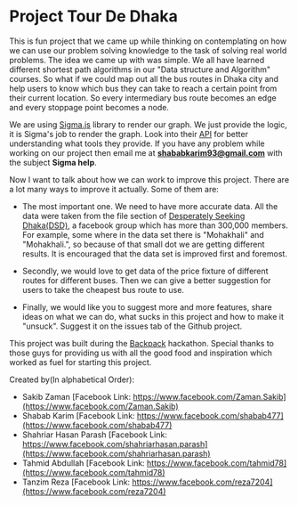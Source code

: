# Project Tour De Dhaka

This is fun project that we came up while thinking on contemplating on how we can use our problem solving knowledge to the task of solving real world problems. The idea we came up with was simple. We all have learned different shortest path algorithms in our "Data structure and Algorithm" courses. So what if we could map out all the bus routes in Dhaka city and help users to know which bus they can take to reach a certain point from their current location. So every intermediary bus route becomes an edge and every stoppage point becomes a node. 

We are using [Sigma.js](http://sigmajs.org/) library to render our graph. We just provide the logic, it is Sigma's job to render the graph. Look into their [API](https://github.com/jacomyal/sigma.js/wiki) for better understanding what tools they provide. If you have any problem while working on our project then email me at **shababkarim93@gmail.com** with the subject **Sigma help**.

Now I want to talk about how we can work to improve this project. There are a lot many ways to improve it actually. Some of them are:

* The most important one. We need to have more accurate data. All the data were taken from the file section of [Desperately Seeking Dhaka(DSD)](https://www.facebook.com/notes/desperately-seeking-dhaka-dsd/dhaka-city-bus-services-info/1052233241561656/), a facebook group which has more than 300,000 members. For example, some where in the data set there is "Mohakhali" and "Mohakhali.", so because of that small dot we are getting different results. It is encouraged that the data set is improved first and foremost.

* Secondly, we would love to get data of the price fixture of different routes for different buses. Then we can give a better suggestion for users to take the cheapest bus route to use.

* Finally, we would like you to suggest more and more features, share ideas on what we can do, what sucks in this project and how to make it "unsuck". Suggest it on the issues tab of the Github project.

This project was built during the [Backpack](https://www.facebook.com/travelshopbackpack/) hackathon. Special thanks to those guys for providing us with all the good food and inspiration which worked as fuel for starting this project. 

Created by(In alphabetical Order):

* Sakib Zaman [Facebook Link: https://www.facebook.com/Zaman.Sakib](https://www.facebook.com/Zaman.Sakib)
* Shabab Karim [Facebook Link: https://www.facebook.com/shabab477](https://www.facebook.com/shabab477)
* Shahriar Hasan Parash [Facebook Link: https://www.facebook.com/shahriarhasan.parash](https://www.facebook.com/shahriarhasan.parash)
* Tahmid Abdullah [Facebook Link: https://www.facebook.com/tahmid78](https://www.facebook.com/tahmid78)
* Tanzim Reza [Facebook Link: https://www.facebook.com/reza7204](https://www.facebook.com/reza7204)